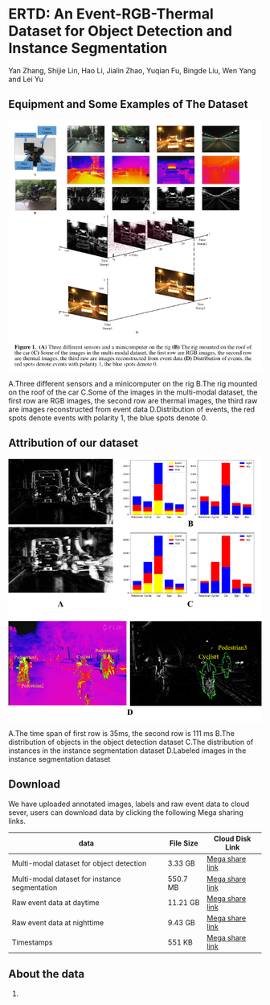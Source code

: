 # ERTD: An Event-RGB-Thermal Dataset for Object Detection and Instance Segmentation
Yan Zhang, Shijie Lin, Hao Li, Jialin Zhao, Yuqian Fu, Bingde Liu, Wen Yang and Lei Yu
## Equipment and Some Examples of The Dataset
<img src="images/figure1.png" width="800" hegiht="600" align=center />

A.Three different sensors and a minicomputer on the rig B.The rig mounted on the roof of the car C.Some of the images in the multi-modal dataset, the first row are RGB images, the second row are thermal images, the third raw are images reconstructed from event data D.Distribution of events, the red spots denote events with polarity 1, the blue spots denote 0.

## Attribution of our dataset
<img src="images/figure2.png" width="800" hegiht="600" align=center />

A.The time span of first row is 35ms, the second row is 111 ms B.The distribution of objects in the object detection dataset C.The distribution of instances in the instance segmentation dataset D.Labeled images in the instance segmentation dataset

## Download
We have uploaded annotated images, labels and raw event data to cloud sever, users can download data by clicking the following Mega sharing links.


data | File Size |Cloud Disk Link
------------ | -------------| -------------
Multi-modal dataset for object detection | 3.33  GB |[Mega share link](https://mega.nz/#F!pwclxSIY!A4RM_dHoQL4V_jBT0TvZBQ)
Multi-modal dataset for instance segmentation | 550.7  MB |[Mega share link](https://mega.nz/#!Mo1zSQhB!6goY8dhxHGLsK73WLLso5YvztM4QBeInag9V4DblWOs)
Raw event data at daytime | 11.21 GB |[Mega share link](https://mega.nz/#!QN0jWASD!c70PnQAlnVwUCJNCYyaU7WA1YFBgJPvuZr8_2EOvdrg)
Raw event data at nighttime | 9.43  GB |[Mega share link](https://mega.nz/#!8ktzhSRT!IsfInLvgZJBh9y3CYY6LPUCr73ScE9fnM1lGqpz1eU8)
Timestamps| 551 KB|[Mega share link](https://mega.nz/#!Z591CK6Z!Uyumhg5gaPMYFjDazbCeLEQLeUAi-RM9Y5wgGGYGN40)
## About the data
1.

